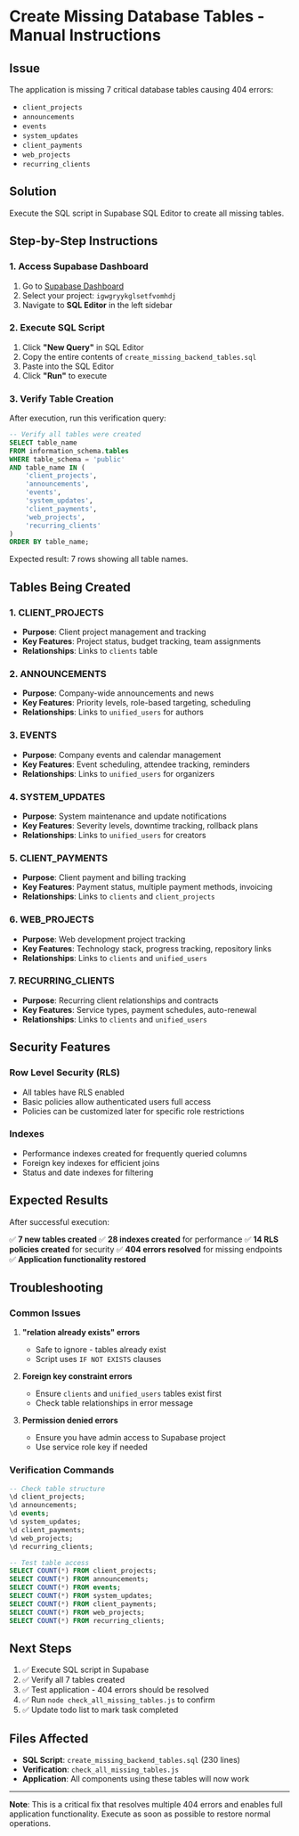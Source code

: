 # Create Missing Database Tables - Manual Instructions

## Issue
The application is missing 7 critical database tables causing 404 errors:
- `client_projects`
- `announcements` 
- `events`
- `system_updates`
- `client_payments`
- `web_projects`
- `recurring_clients`

## Solution
Execute the SQL script in Supabase SQL Editor to create all missing tables.

## Step-by-Step Instructions

### 1. Access Supabase Dashboard
1. Go to [Supabase Dashboard](https://supabase.com/dashboard)
2. Select your project: `igwgryykglsetfvomhdj`
3. Navigate to **SQL Editor** in the left sidebar

### 2. Execute SQL Script
1. Click **"New Query"** in SQL Editor
2. Copy the entire contents of `create_missing_backend_tables.sql`
3. Paste into the SQL Editor
4. Click **"Run"** to execute

### 3. Verify Table Creation
After execution, run this verification query:

```sql
-- Verify all tables were created
SELECT table_name 
FROM information_schema.tables 
WHERE table_schema = 'public' 
AND table_name IN (
    'client_projects',
    'announcements',
    'events', 
    'system_updates',
    'client_payments',
    'web_projects',
    'recurring_clients'
)
ORDER BY table_name;
```

Expected result: 7 rows showing all table names.

## Tables Being Created

### 1. CLIENT_PROJECTS
- **Purpose**: Client project management and tracking
- **Key Features**: Project status, budget tracking, team assignments
- **Relationships**: Links to `clients` table

### 2. ANNOUNCEMENTS
- **Purpose**: Company-wide announcements and news
- **Key Features**: Priority levels, role-based targeting, scheduling
- **Relationships**: Links to `unified_users` for authors

### 3. EVENTS
- **Purpose**: Company events and calendar management
- **Key Features**: Event scheduling, attendee tracking, reminders
- **Relationships**: Links to `unified_users` for organizers

### 4. SYSTEM_UPDATES
- **Purpose**: System maintenance and update notifications
- **Key Features**: Severity levels, downtime tracking, rollback plans
- **Relationships**: Links to `unified_users` for creators

### 5. CLIENT_PAYMENTS
- **Purpose**: Client payment and billing tracking
- **Key Features**: Payment status, multiple payment methods, invoicing
- **Relationships**: Links to `clients` and `client_projects`

### 6. WEB_PROJECTS
- **Purpose**: Web development project tracking
- **Key Features**: Technology stack, progress tracking, repository links
- **Relationships**: Links to `clients` and `unified_users`

### 7. RECURRING_CLIENTS
- **Purpose**: Recurring client relationships and contracts
- **Key Features**: Service types, payment schedules, auto-renewal
- **Relationships**: Links to `clients` and `unified_users`

## Security Features

### Row Level Security (RLS)
- All tables have RLS enabled
- Basic policies allow authenticated users full access
- Policies can be customized later for specific role restrictions

### Indexes
- Performance indexes created for frequently queried columns
- Foreign key indexes for efficient joins
- Status and date indexes for filtering

## Expected Results

After successful execution:

✅ **7 new tables created**
✅ **28 indexes created** for performance
✅ **14 RLS policies created** for security
✅ **404 errors resolved** for missing endpoints
✅ **Application functionality restored**

## Troubleshooting

### Common Issues

1. **"relation already exists" errors**
   - Safe to ignore - tables already exist
   - Script uses `IF NOT EXISTS` clauses

2. **Foreign key constraint errors**
   - Ensure `clients` and `unified_users` tables exist first
   - Check table relationships in error message

3. **Permission denied errors**
   - Ensure you have admin access to Supabase project
   - Use service role key if needed

### Verification Commands

```sql
-- Check table structure
\d client_projects;
\d announcements;
\d events;
\d system_updates;
\d client_payments;
\d web_projects;
\d recurring_clients;

-- Test table access
SELECT COUNT(*) FROM client_projects;
SELECT COUNT(*) FROM announcements;
SELECT COUNT(*) FROM events;
SELECT COUNT(*) FROM system_updates;
SELECT COUNT(*) FROM client_payments;
SELECT COUNT(*) FROM web_projects;
SELECT COUNT(*) FROM recurring_clients;
```

## Next Steps

1. ✅ Execute SQL script in Supabase
2. ✅ Verify all 7 tables created
3. ✅ Test application - 404 errors should be resolved
4. ✅ Run `node check_all_missing_tables.js` to confirm
5. ✅ Update todo list to mark task completed

## Files Affected

- **SQL Script**: `create_missing_backend_tables.sql` (230 lines)
- **Verification**: `check_all_missing_tables.js`
- **Application**: All components using these tables will now work

---

**Note**: This is a critical fix that resolves multiple 404 errors and enables full application functionality. Execute as soon as possible to restore normal operations.